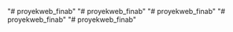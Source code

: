 "# proyekweb_finab" 
"# proyekweb_finab" 
"# proyekweb_finab" 
"# proyekweb_finab" 
"# proyekweb_finab" 
